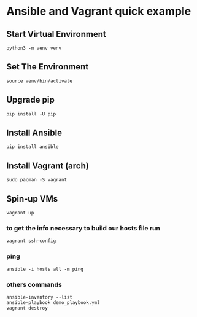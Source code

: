 # Ansible and Vagrant quick example

## Start Virtual Environment

```console
python3 -m venv venv
```

## Set The Environment

```console
source venv/bin/activate
```

## Upgrade pip

```console
pip install -U pip
```

## Install Ansible

```console
pip install ansible
```

## Install Vagrant (arch)

```console
sudo pacman -S vagrant
```

## Spin-up VMs

```console
vagrant up
```

### to get the info necessary to build our hosts file run

```console
vagrant ssh-config
```

### ping

```console
ansible -i hosts all -m ping
```

### others commands

```console
ansible-inventory --list
ansible-playbook demo_playbook.yml
vagrant destroy
```
